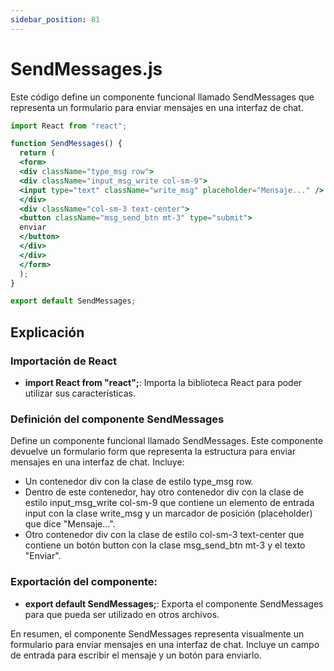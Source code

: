 ```yaml
---
sidebar_position: 81
---
```


# SendMessages.js

Este código define un componente funcional llamado SendMessages que representa un formulario para enviar mensajes en una interfaz de chat. 

```jsx
import React from "react";

function SendMessages() {
  return (
  <form>
  <div className="type_msg row">
  <div className="input_msg_write col-sm-9">
  <input type="text" className="write_msg" placeholder="Mensaje..." />
  </div>
  <div className="col-sm-3 text-center">
  <button className="msg_send_btn mt-3" type="submit">
  enviar
  </button>
  </div>
  </div>
  </form>
  );
}

export default SendMessages;
```

## Explicación

### Importación de React

- **import React from "react";**: Importa la biblioteca React para poder utilizar sus características.

### Definición del componente SendMessages

Define un componente funcional llamado SendMessages. Este componente devuelve un formulario form que representa la estructura para enviar mensajes en una interfaz de chat. Incluye:

- Un contenedor div con la clase de estilo type_msg row.
- Dentro de este contenedor, hay otro contenedor div con la clase de estilo input_msg_write col-sm-9 que contiene un elemento de entrada input con la clase write_msg y un marcador de posición (placeholder) que dice "Mensaje...".
- Otro contenedor div con la clase de estilo col-sm-3 text-center que contiene un botón button con la clase msg_send_btn mt-3 y el texto "Enviar".

### Exportación del componente:

- **export default SendMessages;**: Exporta el componente SendMessages para que pueda ser utilizado en otros archivos.

En resumen, el componente SendMessages representa visualmente un formulario para enviar mensajes en una interfaz de chat. Incluye un campo de entrada para escribir el mensaje y un botón para enviarlo. 